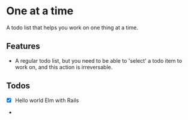 # One at a time
A todo list that helps you work on one thing at a time.

## Features
- A regular todo list, but you need to be able to 'select' a todo item to work on, and this action is irreversable.

## Todos
- [X] Hello world Elm with Rails
- 